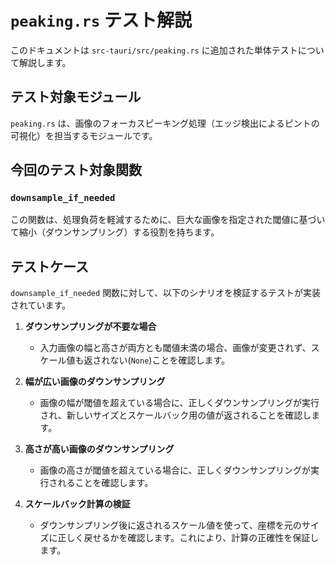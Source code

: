 # `peaking.rs` テスト解説

このドキュメントは `src-tauri/src/peaking.rs` に追加された単体テストについて解説します。

## テスト対象モジュール

`peaking.rs` は、画像のフォーカスピーキング処理（エッジ検出によるピントの可視化）を担当するモジュールです。

## 今回のテスト対象関数

### `downsample_if_needed`

この関数は、処理負荷を軽減するために、巨大な画像を指定された閾値に基づいて縮小（ダウンサンプリング）する役割を持ちます。

## テストケース

`downsample_if_needed` 関数に対して、以下のシナリオを検証するテストが実装されています。

1.  **ダウンサンプリングが不要な場合**
    - 入力画像の幅と高さが両方とも閾値未満の場合、画像が変更されず、スケール値も返されない(`None`)ことを確認します。

2.  **幅が広い画像のダウンサンプリング**
    - 画像の幅が閾値を超えている場合に、正しくダウンサンプリングが実行され、新しいサイズとスケールバック用の値が返されることを確認します。

3.  **高さが高い画像のダウンサンプリング**
    - 画像の高さが閾値を超えている場合に、正しくダウンサンプリングが実行されることを確認します。

4.  **スケールバック計算の検証**
    - ダウンサンプリング後に返されるスケール値を使って、座標を元のサイズに正しく戻せるかを確認します。これにより、計算の正確性を保証します。
